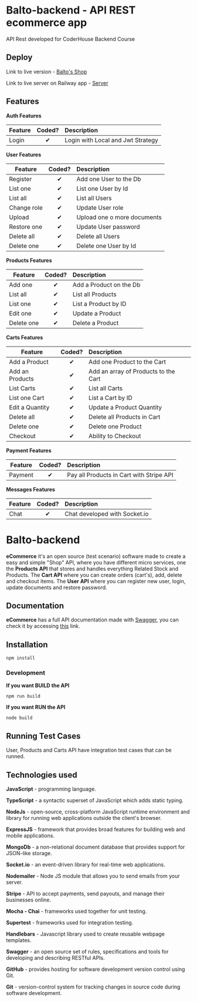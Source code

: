 # Balto-backend - API REST ecommerce app

API Rest developed for CoderHouse Backend Course

## Deploy

Link to live version - [Balto's Shop]()

Link to live server on Railway app - [Server](balto-backend.up.railway.app/api/docs)

## Features

<b>Auth Features</b>

| Feature  |  Coded?       | Description  |
|----------|:-------------:|:-------------|
| Login | &#10004; | Login with Local and Jwt Strategy |

<b>User Features</b>

| Feature  |  Coded?       | Description  |
|----------|:-------------:|:-------------|
| Register | &#10004; | Add one User to the Db |
| List one | &#10004; | List one User by Id |
| List all | &#10004; | List all Users |
| Change role | &#10004; | Update User role |
| Upload | &#10004; | Upload one o more documents |
| Restore one | &#10004; | Update User password |
| Delete all | &#10004; | Delete all Users |
| Delete one | &#10004; | Delete one User by Id |

<b>Products Features</b>

| Feature  |  Coded?       | Description  |
|----------|:-------------:|:-------------|
| Add one | &#10004; | Add a Product on the Db |
| List all | &#10004; | List all Products |
| List one | &#10004; | List a Product by ID |
| Edit one | &#10004; | Update a Product |
| Delete one | &#10004; | Delete a Product |

<b>Carts Features</b>

| Feature  |  Coded?       | Description  |
|----------|:-------------:|:-------------|
| Add a Product | &#10004; | Add one Product to the Cart |
| Add an Products | &#10004; | Add an array of Products to the Cart |
| List Carts | &#10004; | List all Carts |
| List one Cart | &#10004; | List a Cart by ID |
| Edit a Quantity | &#10004; | Update a Product Quantity |
| Delete all | &#10004; | Delete all Products in Cart |
| Delete one | &#10004; | Delete one Product |
| Checkout | &#10004; | Ability to Checkout |

<b>Payment Features</b>

| Feature  |  Coded?       | Description  |
|----------|:-------------:|:-------------|
| Payment | &#10004; | Pay all Products in Cart with Stripe API |

<b>Messages Features</b>

| Feature  |  Coded?       | Description  |
|----------|:-------------:|:-------------|
| Chat | &#10004; | Chat developed with Socket.io |

# Balto-backend

**eCommerce** it's an open source (test scenario) software made to create a easy and simple "Shop" API, where you have different micro services, one the **Products API** that stores and handles everything Related Stock and Products. The **Cart API** where you can create orders (cart's), add, delete and checkout items. The **User API** where you can register new user, login, update documents and restore password.

## Documentation

**eCommerce** has a full API documentation made with [Swagger](https://swagger.io), you can check it by accessing [this](balto-backend.up.railway.app/api/docs) link.


## Installation

`npm install`

### Development

**If you want BUILD the API**

`npm run build`

**If you want RUN the API**

`node build`

## Running Test Cases

User, Products and Carts API have integration test cases that can be runned.

## Technologies used

**JavaScript** - programming language.

**TypeScript** - a syntactic superset of JavaScript which adds static typing.

**NodeJs** - open-source, cross-platform JavaScript runtime environment and library for running web applications outside the client's browser.

**ExpressJS** - framework that provides broad features for building web and mobile applications.

**MongoDb** - a non-relational document database that provides support for JSON-like storage.

**Socket.io** - an event-driven library for real-time web applications.

**Nodemailer** - Node JS module that allows you to send emails from your server.

**Stripe** - API to accept payments, send payouts, and manage their businesses online.

**Mocha - Chai** - frameworks used together for unit testing.

**Supertest** - frameworks used for integration testing.

**Handlebars** - Javascript library used to create reusable webpage templates. 

**Swagger** - an open source set of rules, specifications and tools for developing and describing RESTful APIs.

**GitHub** - provides hosting for software development version control using Git.

**Git** - version-control system for tracking changes in source code during software development.
